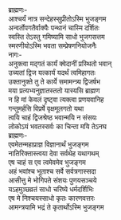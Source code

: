 ब्राह्मणः-  
आश्चर्यं नात्र सन्देहस्सुप्रीतोऽस्मि भुजङ्गम  
अन्वर्तोपगतैर्वाक्यैः पन्थानं चास्मि दर्शितः  
स्वस्ति तेऽस्तु गमिष्यामि साधो भुजगसत्तम  
स्मरणीयोऽस्मि भवता सम्प्रेषणनियोजनैः  
नागः-  
अनुक्त्वा मद्गतं कार्यं क्वेदानीं प्रस्थितो भवान्  
उच्यतां द्विज यत्कार्यं यदर्थं त्वमिहागतः  
उक्तानुक्ते तु ते कार्ये समामन्त्र्य द्विजर्षभ  
मया प्रत्यभ्यनुज्ञातस्ततो यास्यसि ब्राह्मण  
न हि मां केवलं दृष्ट्वा त्यक्त्वा प्रणयवानिह  
गन्तुमर्हसि विप्रर्षे वृक्षमूलगतो यथा  
त्वयि चाहं द्विजश्रेष्ठ भवान्मयि न संसयः  
लोकोऽयं भवतस्सर्वः का चिन्ता मयि तेऽनघ  
ब्राह्मणः-  
एवमेतन्महाप्राज्ञ विज्ञानार्थं भुजङ्गम  
नातिरिक्तास्त्वया देवा सर्वथेह यथागथम्  
एष चाहं स एव त्वमेवमेव भुजङ्गम  
अहं भवांश्च भूताश्च सर्वे सर्वत्रगास्सदा  
आसीत्तु मे भोगिपते संशयः पुणयसञ्चये   
यऽहमुञ्छव्रतं साधो चरिष्ये धर्मदर्शिभिः  
एष मे निश्चयस्साधो कृतः कारणवत्तरः  
आमन्त्रयामि भद्रं ते कृतार्थोऽस्मि भुजङ्गम  
